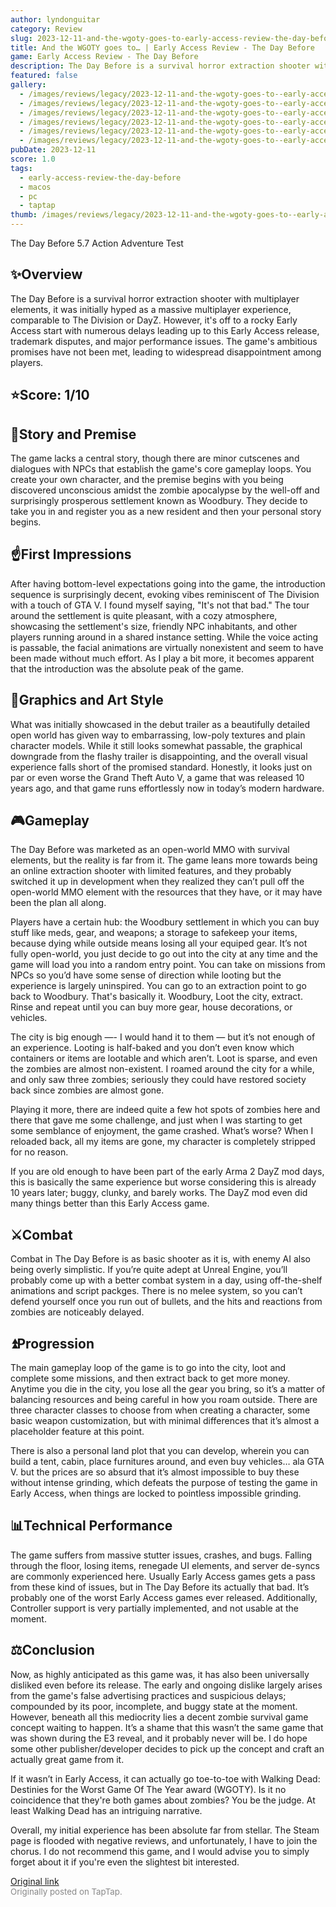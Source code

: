 ```yaml
---
author: lyndonguitar
category: Review
slug: 2023-12-11-and-the-wgoty-goes-to-early-access-review-the-day-before
title: And the WGOTY goes to… | Early Access Review - The Day Before
game: Early Access Review - The Day Before
description: The Day Before is a survival horror extraction shooter with multiplayer elements, it was initially hyped as a massive multiplayer experience, comparable to The Division or DayZ. However, it's off to a rocky Early Access start with numerous delays leading up to this Early Access release, trademark disputes, and major performance issues. The game's ambitious promises have not been met, leading to widespread disappointment among players.
featured: false
gallery:
  - /images/reviews/legacy/2023-12-11-and-the-wgoty-goes-to--early-access-review---the-day-before-0.avif
  - /images/reviews/legacy/2023-12-11-and-the-wgoty-goes-to--early-access-review---the-day-before-1.avif
  - /images/reviews/legacy/2023-12-11-and-the-wgoty-goes-to--early-access-review---the-day-before-2.avif
  - /images/reviews/legacy/2023-12-11-and-the-wgoty-goes-to--early-access-review---the-day-before-3.avif
  - /images/reviews/legacy/2023-12-11-and-the-wgoty-goes-to--early-access-review---the-day-before-4.avif
  - /images/reviews/legacy/2023-12-11-and-the-wgoty-goes-to--early-access-review---the-day-before-5.avif
pubDate: 2023-12-11
score: 1.0
tags:
  - early-access-review-the-day-before
  - macos
  - pc
  - taptap
thumb: /images/reviews/legacy/2023-12-11-and-the-wgoty-goes-to--early-access-review---the-day-before-0.avif
---
```


The Day Before
5.7
Action
Adventure
Test


## ✨Overview

The Day Before is a survival horror extraction shooter with multiplayer elements, it was initially hyped as a massive multiplayer experience, comparable to The Division or DayZ. However, it's off to a rocky Early Access start with numerous delays leading up to this Early Access release, trademark disputes, and major performance issues. The game's ambitious promises have not been met, leading to widespread disappointment among players.


## ⭐️Score: 1/10


## 📖Story and Premise

The game lacks a central story, though there are minor cutscenes and dialogues with NPCs that establish the game's core gameplay loops. You create your own character, and the premise begins with you being discovered unconscious amidst the zombie apocalypse by the well-off and surprisingly prosperous settlement known as Woodbury. They decide to take you in and register you as a new resident and then your personal story begins.


## ☝️First Impressions

After having bottom-level expectations going into the game, the introduction sequence is surprisingly decent, evoking vibes reminiscent of The Division with a touch of GTA V. I found myself saying, "It's not that bad." The tour around the settlement is quite pleasant, with a cozy atmosphere, showcasing the settlement's size, friendly NPC inhabitants, and other players running around in a shared instance setting. While the voice acting is passable, the facial animations are virtually nonexistent and seem to have been made without much effort. As I play a bit more, it becomes apparent that the introduction was the absolute peak of the game.


## 🎨Graphics and Art Style

What was initially showcased in the debut trailer as a beautifully detailed open world has given way to embarrassing, low-poly textures and plain character models. While it still looks somewhat passable, the graphical downgrade from the flashy trailer is disappointing, and the overall visual experience falls short of the promised standard. Honestly, it looks just on par or even worse the Grand Theft Auto V, a game that was released 10 years ago, and that game runs effortlessly now in today’s modern hardware.


## 🎮Gameplay

The Day Before was marketed as an open-world MMO with survival elements, but the reality is far from it. The game leans more towards being an online extraction shooter with limited features, and they probably switched it up in development when they realized they can’t pull off the open-world MMO element with the resources that they have, or it may have been the plan all along.

Players have a certain hub:  the Woodbury settlement in which you can buy stuff like meds, gear, and weapons; a storage to safekeep your items, because dying while outside means losing all your equiped gear. It’s not fully open-world, you just decide to go out into the city at any time and the game will load you into a random entry point. You can take on missions from NPCs so you’d have some sense of direction while looting but the experience is largely uninspired. You can go to an extraction point to go back to Woodbury. That's basically it. Woodbury, Loot the city, extract. Rinse and repeat until you can buy more gear, house decorations, or vehicles.

The city is big enough —- I would hand it to them — but it’s not enough of an experience. Looting is half-baked and you don’t even know which containers or items are lootable and which aren’t. Loot is sparse, and even the zombies are almost non-existent. I roamed around the city for a while, and only saw three zombies; seriously they could have restored society back since zombies are almost gone.

Playing it more, there are indeed quite a few hot spots of zombies here and there that gave me some challenge, and just when I was starting to get some semblance of enjoyment, the game crashed. What’s worse? When I reloaded back, all my items are gone, my character is completely stripped for no reason.

If you are old enough to have been part of the early Arma 2 DayZ mod days, this is basically the same experience but worse considering this is already 10 years later; buggy, clunky, and barely works. The DayZ mod even did many things better than this Early Access game.


## ⚔️Combat

Combat in The Day Before is as basic shooter as it is, with enemy AI also being overly simplistic. If you’re quite adept at Unreal Engine, you’ll probably come up with a better combat system in a day, using off-the-shelf animations and script packges. There is no melee system, so you can’t defend yourself once you run out of bullets, and the hits and reactions from zombies are noticeably delayed.


## ⏫Progression

The main gameplay loop of the game is to go into the city, loot and complete some missions, and then extract back to get more money. Anytime you die in the city, you lose all the gear you bring, so it’s a matter of balancing resources and being careful in how you roam outside. There are three character classes to choose from when creating a character, some basic weapon customization, but with minimal differences that it’s almost a placeholder feature at this point.

There is also a personal land plot that you can develop, wherein you can build a tent, cabin, place furnitures around, and even buy vehicles… ala GTA V. but the prices are so absurd that it’s almost impossible to buy these without intense grinding, which defeats the purpose of testing the game in Early Access, when things are locked to pointless impossible grinding.


## 📊Technical Performance

The game suffers from massive stutter issues, crashes, and bugs. Falling through the floor, losing items, renegade UI elements, and server de-syncs are commonly experienced here. Usually Early Access games gets a pass from these kind of issues, but in The Day Before its actually that bad. It’s probably one of the worst Early Access games ever released. Additionally, Controller support is very partially implemented, and not usable at the moment.


## ⚖️Conclusion

Now, as highly anticipated as this game was, it has also been universally disliked even before its release. The early and ongoing dislike largely arises from the game's false advertising practices and suspicious delays; compounded by its poor, incomplete, and buggy state at the moment. However, beneath all this mediocrity lies a decent zombie survival game concept waiting to happen. It’s a shame that this wasn’t the same game that was shown during the E3 reveal, and it probably never will be. I do hope some other publisher/developer decides to pick up the concept and craft an actually great game from it.

If it wasn’t in Early Access, it can actually go toe-to-toe with Walking Dead: Destinies for the Worst Game Of The Year award (WGOTY). Is it no coincidence that they're both games about zombies? You be the judge. At least Walking Dead has an intriguing narrative.

Overall, my initial experience has been absolute far from stellar. The Steam page is flooded with negative reviews, and unfortunately, I have to join the chorus. I do not recommend this game, and I would advise you to simply forget about it if you're even the slightest bit interested.

[Original link](https://www.taptap.io/post/6651039)<br><span style="font-size: 0.95em; color: #888;">Originally posted on TapTap.</span>